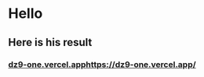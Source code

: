 # Hello

## Here is his result

### [dz9-one.vercel.app](https://dz9-one.vercel.app/)https://dz9-one.vercel.app/
